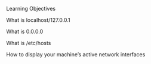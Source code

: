 Learning Objectives

What is localhost/127.0.0.1

What is 0.0.0.0

What is /etc/hosts

How to display your machine’s active network interfaces
